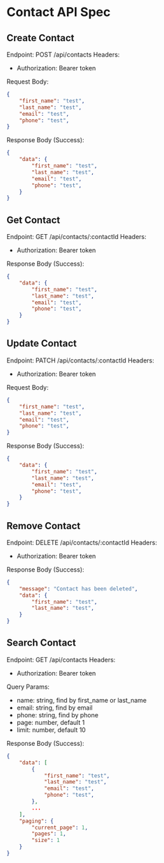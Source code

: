 # Contact API Spec

## Create Contact
Endpoint: POST /api/contacts
Headers: 
- Authorization: Bearer token

Request Body:
```json
{
    "first_name": "test",
    "last_name": "test",
    "email": "test",
    "phone": "test",
}
```

Response Body (Success):
```json
{
    "data": {
        "first_name": "test",
        "last_name": "test",
        "email": "test",
        "phone": "test",
    }
}
```

## Get Contact
Endpoint: GET /api/contacts/:contactId
Headers: 
- Authorization: Bearer token

Response Body (Success):
```json
{
    "data": {
        "first_name": "test",
        "last_name": "test",
        "email": "test",
        "phone": "test",
    }
}
```

## Update Contact
Endpoint: PATCH /api/contacts/:contactId
Headers: 
- Authorization: Bearer token

Request Body:
```json
{
    "first_name": "test",
    "last_name": "test",
    "email": "test",
    "phone": "test",
}
```

Response Body (Success):
```json
{
    "data": {
        "first_name": "test",
        "last_name": "test",
        "email": "test",
        "phone": "test",
    }
}
```

## Remove Contact
Endpoint: DELETE /api/contacts/:contactId
Headers: 
- Authorization: Bearer token

Response Body (Success):
```json
{
    "message": "Contact has been deleted",
    "data": {
        "first_name": "test",
        "last_name": "test",
    }
}
```

## Search Contact
Endpoint: GET /api/contacts
Headers: 
- Authorization: Bearer token

Query Params:
- name: string, find by first_name or last_name
- email: string, find by email 
- phone: string, find by phone
- page:  number, default 1
- limit: number, default 10

Response Body (Success):
```json
{
    "data": [
        {
            "first_name": "test",
            "last_name": "test",
            "email": "test",
            "phone": "test",
        },
        ...
    ],
    "paging": {
        "current_page": 1,
        "pages": 1,
        "size": 1
    }
}
```